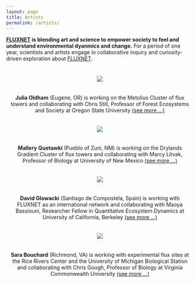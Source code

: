 ```yaml
---
layout: page
title: Artists
permalink: /artists/
---
```

<style>
.row {
  display: flex;
  flex-wrap: wrap;
  max-width: 1200px;xs
  margin: 0 auto;
}

.column {
  flex: 44.44%;
  padding: 10px;
  text-align: center;
}

@media screen and (max-width: 600px) {
  .column {
    flex: 100%;
  }
}
</style>

<b><a href = "https://fluxnet.org/">FLUXNET</a> is blending art and science to empower society to feel and understand environmental dyanmics and change.</b> For a period of one year, scientists and artists engage in collaborative inquiry and curiosity-driven exploration about <a href = "https://fluxnet.org/">FLUXNET</a>.


<div class="row">
  <div class="column">
  <figure>
      <img src="https://fluxnetart.github.io/images/Julia.jpg">
    </figure>
  </div>

  <div class="column">
    <figcaption><b>Julia Oldham</b> (Eugene, OR) is working on the Metolius Cluster of flux towers and collaborating with Chris Still, Professor of Forest Ecosystems and Society at Oregon State University <a href="https://fluxnetart.github.io/Julia/">(see more ...)</a></figcaption>
  </div>
</div>

<div class="row">
  <div class="column">
  <figure>
      <img src="https://fluxnetart.github.io/Malleryjpg">
    </figure>
  </div>

  <div class="column">
    <figcaption><b>Mallery Quetawki</b> (Pueblo of Zuni, NM) is working on the Drylands Gradient Cluster of flux towers and collaborating with Marcy Litvak, Professor of Biology at University of New Mexico <a href="https://fluxnetart.github.io/Julia/">(see more ...)</a></figcaption>
  </div>
</div>


<div class="row">
  <div class="column">
  <figure>
      <img src="https://fluxnetart.github.io/images/Dave.jpg">
    </figure>
  </div>

  <div class="column">
    <figcaption><b>David Glowacki</b> (Santiago de Compostela, Spain) is working with FLUXNET as an international network and collaborating with Maoya Bassiouni, Researcher Fellow in Quantitative Ecosystem Dynamics at University of California, Berkeley <a href="https://fluxnetart.github.io/Julia/">(see more ...)</a></figcaption>
  </div>
</div>

<div class="row">
  <div class="column">
  <figure>
      <img src="https://fluxnetart.github.io/images/Sara.jpg">
    </figure>
  </div>

  <div class="column">
    <figcaption><b>Sara Bouchard</b> (Richmond, VA) is working with experimental flux sites at the Rice Rivers Center and the University of Michigan Biological Station and collaborating with Chris Gough, Professor of Biology at Virginia Commonwealth University <a href="https://fluxnetart.github.io/Sara/">(see more ...)</a></figcaption>
  </div>
</div>

